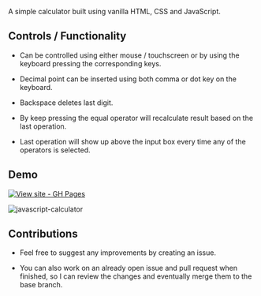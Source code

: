 A simple calculator built using vanilla HTML, CSS and JavaScript.

## Controls / Functionality

- Can be controlled using either mouse / touchscreen or by using the keyboard pressing the corresponding keys.

- Decimal point can be inserted using both comma or dot key on the keyboard.

- Backspace deletes last digit.

- By keep pressing the equal operator will recalculate result based on the last operation.

- Last operation will show up above the input box every time any of the operators is selected.

## Demo

[![View site - GH Pages](https://img.shields.io/badge/View_site-GH_Pages-2ea44f?style=for-the-badge)](https://divyanshu-verma2.github.io/Calculator/)

![javascript-calculator](https://user-images.githubusercontent.com/47948084/230783857-6933cdde-4cba-43f5-8aeb-ef992d9507dc.png)

## Contributions

- Feel free to suggest any improvements by creating an issue.

- You can also work on an already open issue and pull request when finished, so I can review the changes and eventually merge them to the base branch.
